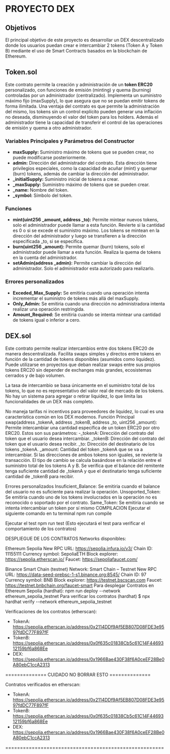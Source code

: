# PROYECTO DEX

## Objetivos
El principal objetivo de este proyecto es desarrollar un DEX descentralizado donde los usuarios puedan crear e intercambiar 2 tokens (Token A y Token B) mediante el uso de Smart Contracts basados en la blockchain de Ethereum.

## Token.sol
Este contrato permite la creación y administración de un **token ERC20** personalizado, con funciones de emisión (minting) y quema (burning) controladas por un administrador (centralizado). Implementa un suministro máximo fijo (maxSupply), lo que asegura que no se puedan emitir tokens de forma ilimitada. 
Una ventaja del contrato es que permite la administración del mismo, los tokens sin un control explícito pueden generar una inflación no deseada, disminuyendo el valor del token para los holders. Además el administrador tiene la capacidad de transferir el control de las operaciones de emisión y quema a otro administrador.

### Variables Principales y Parámetros del Constructor
- **maxSupply:** Suministro máximo de tokens que se pueden crear, no puede modificarse posteriormente.
- **admin:** Dirección del administrador del contrato. Esta dirección tiene privilegios especiales, como la capacidad de acuñar (mint) y quemar (burn) tokens, además de cambiar la dirección del administrador.
- **_initialSupply:** Suministro inicial de tokens a crear.
- **_maxSupply:** Suministro máximo de tokens que se pueden crear.
- **_name:** Nombre del token.
- **_symbol:** Símbolo del token.

### Funciones
- **mint(uint256 _amount, address _to):** Permite mintear nuevos tokens, solo el administrador puede llamar a esta función. Revierte si la cantidad es 0 o si se excede el suministro máximo. Los tokens se mintean en la dirección del administrador y luego se transfieren a la dirección especificada _to, si se especifica.
- **burn(uint256 _amount):** Permite quemar (burn) tokens, solo el administrador puede llamar a esta función. Realiza la quema de tokens en la cuenta del administrador.
- **setAdmin(address _admin):** Permite cambiar la dirección del administrador. Solo el administrador esta autorizado para realizarlo.

### Errores personalizados
- **Exceded_Max_Supply:** Se emitiria cuando una operación intenta incrementar el suministro de tokens más allá del maxSupply.
- **Only_Admin:** Se emitiria cuando una dirección no administradora intenta realizar una operación restringida.
- **Amount_Required:** Se emitiria cuando se intenta mintear una cantidad de tokens igual o inferior a cero.


## DEX.sol
Este contrato permite realizar intercambios entre dos tokens ERC20 de manera descentralizada. Facilita swaps simples y directos entre tokens en función de la cantidad de tokens disponibles (asumidos como liquidez). Puede utilizarse en proyectos que deban realizar swaps entre sus propios tokens ERC20 sin depender de exchanges más grandes, ecosistemas cerrados y de bajo volumen.

La tasa de intercambio se basa únicamente en el suministro total de los tokens, lo que no es representativo del valor real de mercado de los tokens.
No hay un sistema para agregar o retirar liquidez, lo que limita las funcionalidades de un DEX más completo.

No maneja tarifas ni incentivos para proveedores de liquidez, lo cual es una característica común en los DEX modernos.
Función Principal
swap(address _tokenA, address _tokenB, address _to, uint256 _amount):  Permite intercambiar una cantidad específica de un token ERC20 por otro ERC20. Estos son sus parámetros:
-_tokenA: Dirección del contrato del token que el usuario desea intercambiar.
_tokenB: Dirección del contrato del token que el usuario desea recibir.
_to: Dirección del destinatario de los tokens _tokenA.
_amount: Cantidad del token _tokenA que se va a intercambiar.
Si las direcciones de ambos tokens son iguales, se revierte la transacción. El tipo de cambio se calcula basándose en la relación entre el suministro total de los tokens A y B. Se verifica que el balance del remitente tenga suficiente cantidad de _tokenA y que el destinatario tenga suficiente cantidad de _tokenB para recibir.

Errores personalizados
Insuficient_Balance: Se emitiria cuando el balance del usuario no es suficiente para realizar la operación.
Unsoported_Token: Se emitiria cuando uno de los tokens involucrados en la operación no es reconocido o soportado por el contrato. 
Same_Token: Se emitiria cuando se intenta intercambiar un token por sí mismo
COMPILACION
Ejecutar el siguiente comando en tu terminal
npm run compile

Ejecutar el test
npm run test
(Esto ejecutará el test para verificar el comportamiento de los contratos)

 
DESPLIEGUE DE LOS CONTRATOS
Networks disponibles:

Ethereum Sepolia
New RPC URL: https://sepolia.infura.io/v3/
Chain ID: 11155111
Currency symbol: SepoliaETH
Block explorer: https://sepolia.etherscan.io/
Faucet: https://sepoliafaucet.com/

Binance Smart Chain (testnet) 
Network: Smart Chain – Testnet
New RPC URL: https://data-seed-prebsc-1-s1.binance.org:8545/
Chain ID: 97
Currency symbol: BNB
Block explorer: https://testnet.bscscan.com
Faucet: https://testnet.bnbchain.org/faucet-smart
Para desplegar Contratos  en Ethereum Sepolia (hardhat):
npm run deploy --network ethereum_sepolia_testnet
Para verificar los contratos (hardhat)
$ npx hardhat verify --network ethereum_sepolia_testnet

Verificaciones de los contratos (etherscan):
- TokenA: https://sepolia.etherscan.io/address/0x2114DDf9Af5EB807D08FDE3e9597fdDC77F897fF
- TokenB: https://sepolia.etherscan.io/address/0x0f635c01838Cb5c61C14F4469312159bf6a868Ee
- DEX: https://sepolia.etherscan.io/address/0x1966Bae430F38f6A0ceEF28Be0A80ebC1ccA2313










==============  CUIDADO NO BORRAR ESTO  ==============

Contratos verificados en etherscan:
   - TokenA: https://sepolia.etherscan.io/address/0x2114DDf9Af5EB807D08FDE3e9597fdDC77F897fF
   - TokenB: https://sepolia.etherscan.io/address/0x0f635c01838Cb5c61C14F4469312159bf6a868Ee
   - DEX: https://sepolia.etherscan.io/address/0x1966Bae430F38f6A0ceEF28Be0A80ebC1ccA2313


======================================================
